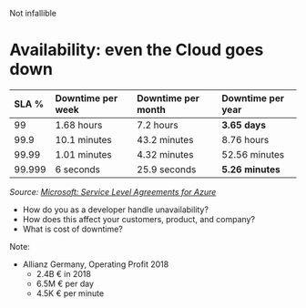 Not infallible

# Availability: even the Cloud goes down

| SLA % |	Downtime per week |	Downtime per month |	Downtime per year |
|:--|:--|:--|:--|
| 99	| 1.68 hours |7.2 hours |	**3.65 days** |
| 99.9	| 10.1 minutes |	43.2 minutes |	8.76 hours |
| 99.99 |	1.01 minutes |	4.32 minutes |	52.56 minutes |
| 99.999|	6 seconds |	25.9 seconds |	**5.26 minutes** |

<cite>Source: [Microsoft: Service Level Agreements for Azure](https://docs.microsoft.com/en-us/learn/modules/explore-azure-infrastructure/6-service-level-agreements)</cite>

- How do you as a developer handle unavailability?
- How does this affect your customers, product, and company?
- What is cost of downtime?

Note:

- Allianz Germany, Operating Profit 2018
	- 2.4B € in 2018
	- 6.5M € per day
	- 4.5K € per minute